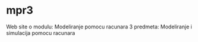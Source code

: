 # mpr3
Web site o modulu: Modeliranje pomocu racunara 3 predmeta: Modeliranje i simulacija pomocu racunara
